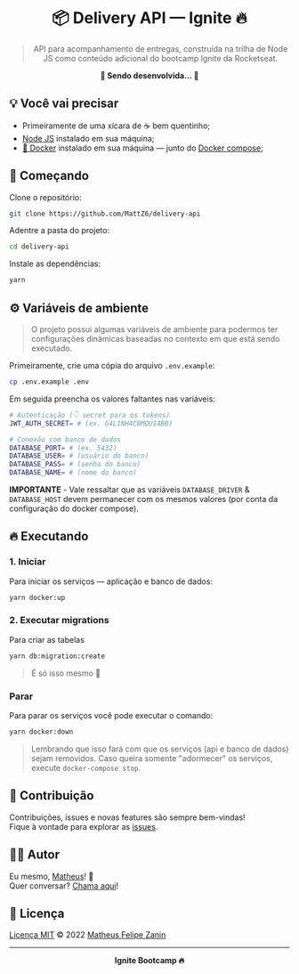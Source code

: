 <div align="center">
  <h1>
    📦 Delivery API — Ignite 🔥
  </h1>

  > API para acompanhamento de entregas, construída na trilha de Node JS como conteúdo adicional do bootcamp Ignite da Rocketseat.

  <strong>🚧 Sendo desenvolvida... 🚧</strong>
</div>

## 💡 Você vai precisar

- Primeiramente de uma xícara de ☕ bem quentinho;
- [Node JS](https://nodejs.org) instalado em sua máquina;
- [🐳 Docker](https://www.docker.com) instalado em sua máquina — junto do [Docker compose](https://docs.docker.com/compose/install);

## 🎉 Começando

Clone o repositório:

```bash
git clone https://github.com/MattZ6/delivery-api
```

Adentre a pasta do projeto:

```bash
cd delivery-api
```

Instale as dependências:

```bash
yarn
```

## ⚙ Variáveis de ambiente

> O projeto possui algumas variáveis de ambiente para podermos ter configurações dinâmicas baseadas no contexto em que está sendo executado.

Primeiramente, crie uma cópia do arquivo `.env.example`:

```bash
cp .env.example .env
```

Em seguida preencha os valores faltantes nas variáveis:

```bash
# Autenticação (👇 secret para os tokens)
JWT_AUTH_SECRET= # (ex. G4L1NH4C0MQU14B0)

# Conexão com banco de dados
DATABASE_PORT= # (ex. 5432)
DATABASE_USER= # (usuário do banco)
DATABASE_PASS= # (senha do banco)
DATABASE_NAME= # (nome do banco)
```
**IMPORTANTE** - Vale ressaltar que as variáveis `DATABASE_DRIVER` & `DATABASE_HOST` devem permanecer com os mesmos valores (por conta da configuração do docker compose).

## 🔥 Executando

### 1. Iniciar

Para iniciar os serviços — aplicação e banco de dados:

```bash
yarn docker:up
```

### 2. Executar migrations

Para criar as tabelas

```bash
yarn db:migration:create
```

> É só isso mesmo 🤙

### Parar

Para parar os serviços você pode executar o comando:

```bash
yarn docker:down
```

> Lembrando que isso fará com que os serviços (api e banco de dados) sejam removidos. Caso queira somente "adormecer" os serviços, execute `docker-compose stop`.

## 🤝 Contribuição

Contribuições, issues e novas features são sempre bem-vindas! <br/>
Fique à vontade para explorar as [issues](https://github.com/MattZ6/delivery-api/issues).

## 👨‍🎤 Autor

Eu mesmo, [Matheus](https://github.com/MattZ6)! 👋
<br />
Quer conversar? [Chama aqui](https://www.linkedin.com/in/mattz6)!

## 📜 Licença

[Licença MIT](https://github.com/MattZ6/delivery-api/blob/main/LICENSE.md) © 2022 [Matheus Felipe Zanin](https://github.com/MattZ6)

___

<div align="center">
  <strong>Ignite Bootcamp 🔥</strong>
</div>
